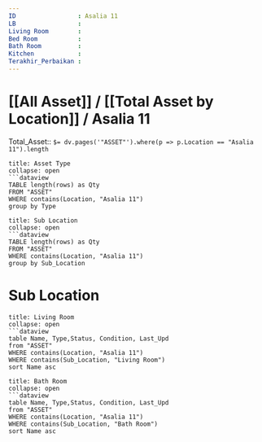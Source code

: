 ```yaml
---
ID                 : Asalia 11
LB                 : 
Living Room        : 
Bed Room           :
Bath Room          :
Kitchen            :
Terakhir_Perbaikan : 
---
```

# [[All Asset]] / [[Total Asset by Location]] / Asalia 11
Total_Asset:: `$= dv.pages('"ASSET"').where(p => p.Location == "Asalia 11").length`




```ad-Asset
title: Asset Type
collapse: open
```dataview 
TABLE length(rows) as Qty 
FROM "ASSET" 
WHERE contains(Location, "Asalia 11")
group by Type
```
```ad-Asset
title: Sub Location
collapse: open
```dataview 
TABLE length(rows) as Qty 
FROM "ASSET" 
WHERE contains(Location, "Asalia 11")
group by Sub_Location
```



# Sub Location
```ad-Sub_Location
title: Living Room
collapse: open
```dataview  
table Name, Type,Status, Condition, Last_Upd
from "ASSET"
WHERE contains(Location, "Asalia 11")
WHERE contains(Sub_Location, "Living Room")
sort Name asc
```
```ad-Sub_Location
title: Bath Room
collapse: open
```dataview  
table Name, Type,Status, Condition, Last_Upd
from "ASSET"
WHERE contains(Location, "Asalia 11")
WHERE contains(Sub_Location, "Bath Room")
sort Name asc
```

